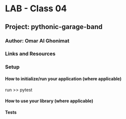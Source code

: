 # LAB - Class 04
## Project: pythonic-garage-band
### Author: Omar Al Ghonimat

### Links and Resources
    

### Setup

#### How to initialize/run your application (where applicable)
run >> pytest

#### How to use your library (where applicable)

#### Tests
